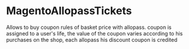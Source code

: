 # MagentoAllopassTickets
Allows to buy coupon rules of basket price with allopass. coupon is assigned to a user's life, the value of the coupon varies according to his purchases on the shop, each allopass his discount coupon is credited
